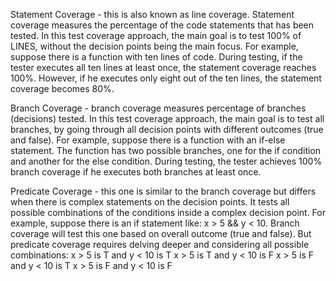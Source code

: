 Statement Coverage - this is also known as line coverage. Statement coverage measures the percentage of the code statements that has been tested. In this test coverage approach, the main goal is to test 100% of LINES, without the decision points being the main focus. For example, suppose there is a function with ten lines of code. During testing, if the tester executes all ten lines at least once, the
statement coverage reaches 100%. However, if he executes only eight out of the ten lines, the statement coverage becomes 80%.

Branch Coverage -  branch coverage measures percentage of branches (decisions) tested. In this test coverage approach, the main goal is to test all branches, by going through all decision points with different outcomes (true and false). For example, suppose there is a function with an if-else statement. The function has two possible branches, one for the if condition and another for the else condition. During testing, the tester achieves 100% branch coverage if he executes both branches at least once.

Predicate Coverage - this one is similar to the branch coverage but differs when there is complex statements on the decision points. It tests all possible combinations of the conditions inside a complex decision point. For example, suppose there is an if statement like: x > 5 && y < 10. Branch coverage will test this one based on overall outcome (true and false). But predicate coverage requires delving deeper and considering all possible combinations:
x > 5 is T and y < 10 is T
x > 5 is T and y < 10 is F
x > 5 is F and y < 10 is T
x > 5 is F and y < 10 is F